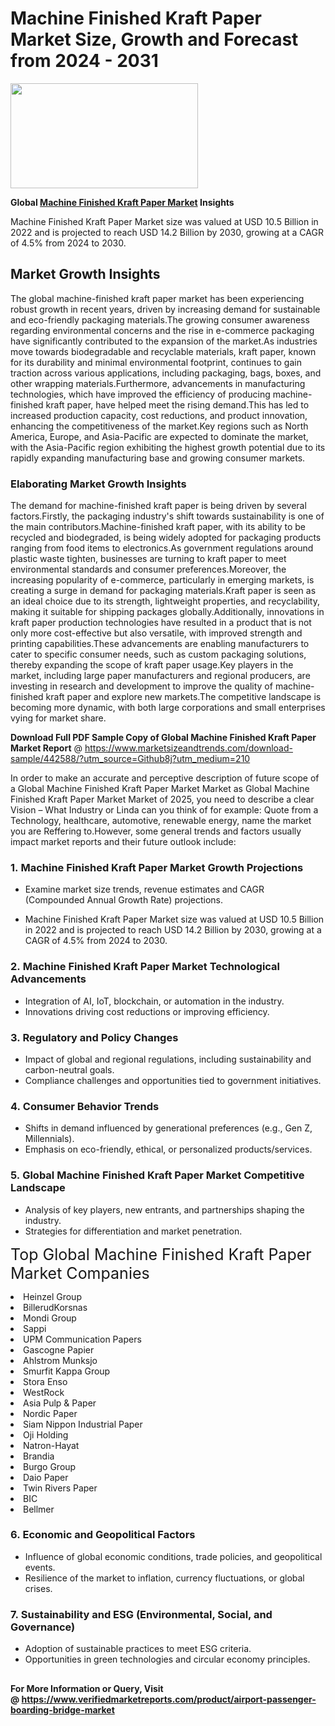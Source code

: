 <H1>Machine Finished Kraft Paper Market Size, Growth and Forecast from 2024 - 2031</H1><img class="aligncenter size-medium wp-image-584254" src="https://thirdeyenews.in/wp-content/uploads/2024/09/Global-Market-Research-300x168.jpeg" alt="" width="300" height="168" /><p><strong>Global&nbsp;<a href="https://www.marketsizeandtrends.com/download-sample/442588/?utm_source=Github8j?utm_medium=210">Machine Finished Kraft Paper Market</a> Insights</strong></p><p>Machine Finished Kraft Paper Market size was valued at USD 10.5 Billion in 2022 and is projected to reach USD 14.2 Billion by 2030, growing at a CAGR of 4.5% from 2024 to 2030.</p><p><h2>Market Growth Insights</h2> The global machine-finished kraft paper market has been experiencing robust growth in recent years, driven by increasing demand for sustainable and eco-friendly packaging materials.The growing consumer awareness regarding environmental concerns and the rise in e-commerce packaging have significantly contributed to the expansion of the market.As industries move towards biodegradable and recyclable materials, kraft paper, known for its durability and minimal environmental footprint, continues to gain traction across various applications, including packaging, bags, boxes, and other wrapping materials.Furthermore, advancements in manufacturing technologies, which have improved the efficiency of producing machine-finished kraft paper, have helped meet the rising demand.This has led to increased production capacity, cost reductions, and product innovation, enhancing the competitiveness of the market.Key regions such as North America, Europe, and Asia-Pacific are expected to dominate the market, with the Asia-Pacific region exhibiting the highest growth potential due to its rapidly expanding manufacturing base and growing consumer markets. <h3>Elaborating Market Growth Insights</h3> The demand for machine-finished kraft paper is being driven by several factors.Firstly, the packaging industry's shift towards sustainability is one of the main contributors.Machine-finished kraft paper, with its ability to be recycled and biodegraded, is being widely adopted for packaging products ranging from food items to electronics.As government regulations around plastic waste tighten, businesses are turning to kraft paper to meet environmental standards and consumer preferences.Moreover, the increasing popularity of e-commerce, particularly in emerging markets, is creating a surge in demand for packaging materials.Kraft paper is seen as an ideal choice due to its strength, lightweight properties, and recyclability, making it suitable for shipping packages globally.Additionally, innovations in kraft paper production technologies have resulted in a product that is not only more cost-effective but also versatile, with improved strength and printing capabilities.These advancements are enabling manufacturers to cater to specific consumer needs, such as custom packaging solutions, thereby expanding the scope of kraft paper usage.Key players in the market, including large paper manufacturers and regional producers, are investing in research and development to improve the quality of machine-finished kraft paper and explore new markets.The competitive landscape is becoming more dynamic, with both large corporations and small enterprises vying for market share.</p><p><span class=""><strong>Download Full PDF Sample Copy of Global Machine Finished Kraft Paper Market Report</strong> @ <a href="https://www.marketsizeandtrends.com/download-sample/442588/?utm_source=Github8j?utm_medium=210" target="_blank">https://www.marketsizeandtrends.com/download-sample/442588/?utm_source=Github8j?utm_medium=210</a></span></p><p>In order to make an accurate and perceptive description of future scope of a Global&nbsp;Machine Finished Kraft Paper Market Market as Global&nbsp;Machine Finished Kraft Paper Market Market of 2025, you need to describe a clear Vision &ndash; What Industry or Linda can you think of for example: Quote from a Technology, healthcare, automotive, renewable energy, name the market you are Reffering to.However, some general trends and factors usually impact market reports and their future outlook include:</p><h3>1.&nbsp;<strong>Machine Finished Kraft Paper Market Growth Projections</strong></h3><ul><li>Examine market size trends, revenue estimates and CAGR (Compounded Annual Growth Rate) projections.</li><li><p>Machine Finished Kraft Paper Market size was valued at USD 10.5 Billion in 2022 and is projected to reach USD 14.2 Billion by 2030, growing at a CAGR of 4.5% from 2024 to 2030.</p></li></ul><h3>2.&nbsp;<strong>Machine Finished Kraft Paper Market Technological Advancements</strong></h3><ul><li>Integration of AI, IoT, blockchain, or automation in the industry.</li><li>Innovations driving cost reductions or improving efficiency.</li></ul><h3>3.&nbsp;<strong>Regulatory and Policy Changes</strong></h3><ul><li>Impact of global and regional regulations, including sustainability and carbon-neutral goals.</li><li>Compliance challenges and opportunities tied to government initiatives.</li></ul><h3>4.&nbsp;<strong>Consumer Behavior Trends</strong></h3><ul><li>Shifts in demand influenced by generational preferences (e.g., Gen Z, Millennials).</li><li>Emphasis on eco-friendly, ethical, or personalized products/services.</li></ul><h3>5.&nbsp;<strong>Global Machine Finished Kraft Paper Market Competitive Landscape</strong></h3><ul><li>Analysis of key players, new entrants, and partnerships shaping the industry.</li><li>Strategies for differentiation and market penetration.</li></ul><p data-pm-slice="1 1 []"><span style="color: inherit; font-family: inherit; font-size: 25px;">Top Global Machine Finished Kraft Paper Market Companies</span></p><div class="" data-test-id=""><p><li>Heinzel Group</li><li> BillerudKorsnas</li><li> Mondi Group</li><li> Sappi</li><li> UPM Communication Papers</li><li> Gascogne Papier</li><li> Ahlstrom Munksjo</li><li> Smurfit Kappa Group</li><li> Stora Enso</li><li> WestRock</li><li> Asia Pulp & Paper</li><li> Nordic Paper</li><li> Siam Nippon Industrial Paper</li><li> Oji Holding</li><li> Natron-Hayat</li><li> Brandia</li><li> Burgo Group</li><li> Daio Paper</li><li> Twin Rivers Paper</li><li> BIC</li><li> Bellmer</li></p></div><h3>6.&nbsp;<strong>Economic and Geopolitical Factors</strong></h3><ul><li>Influence of global economic conditions, trade policies, and geopolitical events.</li><li>Resilience of the market to inflation, currency fluctuations, or global crises.</li></ul><h3>7.&nbsp;<strong>Sustainability and ESG (Environmental, Social, and Governance)</strong></h3><ul><li>Adoption of sustainable practices to meet ESG criteria.</li><li>Opportunities in green technologies and circular economy principles.</li></ul><h2><strong style="font-size: 14px;">For More Information or Query, Visit @&nbsp;</strong><a style="background-color: #ffffff; font-size: 14px;" href="https://www.marketsizeandtrends.com/report/machine-finished-kraft-paper-market/" target="_blank">https://www.verifiedmarketreports.com/product/airport-passenger-boarding-bridge-market</a></h2>